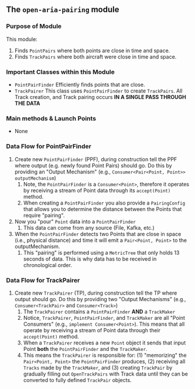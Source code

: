 ## The `open-aria-pairing` module

### Purpose of Module

This module:

1. Finds `PointPairs` where both points are close in time and space.
2. Finds `TrackPairs` where both aircraft were close in time and space.

### Important Classes within this Module

- `PointPairFinder` Efficiently finds points that are close.
- `TrackPairer` This class uses `PointPairFinder` to create `TrackPairs`. All Track creation, and Track pairing occurs **IN A SINGLE PASS THROUGH THE DATA**

### Main methods & Launch Points

- None

### Data Flow for PointPairFinder

1. Create new `PointPairFinder` (PPF), during construction tell the PPF where output (e.g. newly found Point Pairs) should go. Do this by providing an "Output Mechanism" (e.g., `Consumer<Pair<Point, Point>> outputMechanism`)
    1. Note, the `PointPairFinder` is a `Consumer<Point>`, therefore it operates by receiving a stream of Point data through its `accept(Point)` method.
    2. When creating a `PointPairFinder` you also provide a `PairingConfig` that allows you to determine the distance between the Points that require "pairing".
2. Now you "pour" `Point` data into a `PointPairFinder`
    1. This data can come from any source (File, Kafka, etc.)
3. When the `PointPairFinder` detects two Points that are close in space (i.e., physical distance) and time it will emit a `Pair<Point, Point>` to the outputMechanism.
    1. This "pairing" is performed using a `MetricTree` that only holds 13 seconds of data. This is why data has to be received in chronological order.

### Data Flow for TrackPairer

1. Create new `TrackPairer` (TP), during construction tell the TP where output should go. Do this by providing two "Output Mechanisms" (e.g., `Consumer<TrackPair>` and `Consumer<Track>`)
    1. The `TrackPairer` contains a `PointPairFinder` **AND** a `TrackMaker`
    2. Notice, `TrackPairer`, `PointPairFinder`, and `TrackMaker` are all "Point Consumers" (e.g., `implement Consumer<Point>`). This means that all operate by receiving a stream of Point data through their `accept(Point)` method.
    3. When a `TrackPairer` receives a new `Point` object it sends that input Point **both** the `PointPairFinder` and the `TrackMaker`.
    4. This means the `TrackPairer` is responsible for: (1) "memorizing" the `Pair<Point, Point>` the `PointPairFinder` produces, (2) receiving all `Tracks` made by the `TrackMaker`, and (3) creating `TrackPair` by gradually filling out `OpenTrackPairs` with Track data until they can be converted to fully defined `TrackPair` objects. 
